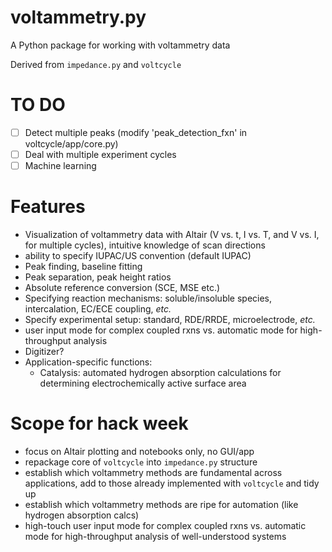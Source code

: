 # voltammetry.py
A Python package for working with voltammetry data

Derived from `impedance.py` and `voltcycle`

# TO DO
- [ ] Detect multiple peaks (modify 'peak_detection_fxn' in voltcycle/app/core.py)
- [ ] Deal with multiple experiment cycles
- [ ] Machine learning

# Features
- Visualization of voltammetry data with Altair (V vs. t, I vs. T, and V vs. I, for multiple cycles), intuitive knowledge of scan directions
- ability to specify IUPAC/US convention (default IUPAC)
- Peak finding, baseline fitting
- Peak separation, peak height ratios
- Absolute reference conversion (SCE, MSE etc.)
- Specifying reaction mechanisms: soluble/insoluble species, intercalation, EC/ECE coupling, *etc.*
- Specify experimental setup: standard, RDE/RRDE, microelectrode, *etc.*
- user input mode for complex coupled rxns vs. automatic mode for high-throughput analysis
- Digitizer?
- Application-specific functions:
  - Catalysis: automated hydrogen absorption calculations for determining electrochemically active surface area

# Scope for hack week
- focus on Altair plotting and notebooks only, no GUI/app
- repackage core of `voltcycle` into `impedance.py` structure
- establish which voltammetry methods are fundamental across applications, add to those already implemented with `voltcycle` and tidy up
- establish which voltammetry methods are ripe for automation (like hydrogen absorption calcs)
- high-touch user input mode for complex coupled rxns vs. automatic mode for high-throughput analysis of well-understood systems

